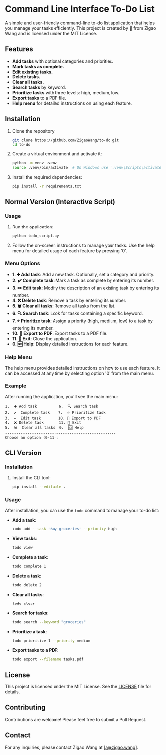 # Command Line Interface To-Do List

A simple and user-friendly command-line to-do list application that helps you manage your tasks efficiently. This project is created by 💜 from Zigao Wang and is licensed under the MIT License.

## Features

- **Add tasks** with optional categories and priorities.
- **Mark tasks as complete.**
- **Edit existing tasks.**
- **Delete tasks.**
- **Clear all tasks.**
- **Search tasks** by keyword.
- **Prioritize tasks** with three levels: high, medium, low.
- **Export tasks** to a PDF file.
- **Help menu** for detailed instructions on using each feature.

## Installation

1. Clone the repository:
    ```bash
    git clone https://github.com/ZigaoWang/to-do.git
    cd to-do
    ```

2. Create a virtual environment and activate it:
    ```bash
    python -m venv .venv
    source .venv/bin/activate  # On Windows use `.venv\Scripts\activate`
    ```

3. Install the required dependencies:
    ```bash
    pip install -r requirements.txt
    ```

## Normal Version (Interactive Script)

### Usage

1. Run the application:
    ```bash
    python todo_script.py
    ```

2. Follow the on-screen instructions to manage your tasks. Use the help menu for detailed usage of each feature by pressing '0'.

### Menu Options

- **1. ➕ Add task**: Add a new task. Optionally, set a category and priority.
- **2. ✔️ Complete task**: Mark a task as complete by entering its number.
- **3. ✏️ Edit task**: Modify the description of an existing task by entering its number.
- **4. ❌ Delete task**: Remove a task by entering its number.
- **5. 🗑️ Clear all tasks**: Remove all tasks from the list.
- **6. 🔍 Search task**: Look for tasks containing a specific keyword.
- **7. ⭐ Prioritize task**: Assign a priority (high, medium, low) to a task by entering its number.
- **10. 📄 Export to PDF**: Export tasks to a PDF file.
- **11. 🚪 Exit**: Close the application.
- **0. 🆘 Help**: Display detailed instructions for each feature.

### Help Menu

The help menu provides detailed instructions on how to use each feature. It can be accessed at any time by selecting option '0' from the main menu.

### Example

After running the application, you'll see the main menu:

```plaintext
1.  ➕ Add task          6.  🔍 Search task
2.  ✔️  Complete task    7.  ⭐ Prioritize task
3.  ✏️  Edit task        10. 📄 Export to PDF
4.  ❌ Delete task       11. 🚪 Exit
5.  🗑️  Clear all tasks  0.  🆘 Help
--------------------------------------------------
Choose an option (0-11):
```

## CLI Version

### Installation

1. Install the CLI tool:
    ```bash
    pip install --editable .
    ```

### Usage

After installation, you can use the `todo` command to manage your to-do list:

- **Add a task**:
  ```bash
  todo add --task "Buy groceries" --priority high
  ```

- **View tasks**:
  ```bash
  todo view
  ```

- **Complete a task**:
  ```bash
  todo complete 1
  ```

- **Delete a task**:
  ```bash
  todo delete 2
  ```

- **Clear all tasks**:
  ```bash
  todo clear
  ```

- **Search for tasks**:
  ```bash
  todo search --keyword "groceries"
  ```

- **Prioritize a task**:
  ```bash
  todo prioritize 1 --priority medium
  ```

- **Export tasks to a PDF**:
  ```bash
  todo export --filename tasks.pdf
  ```

## License

This project is licensed under the MIT License. See the [LICENSE](LICENSE) file for details.

## Contributing

Contributions are welcome! Please feel free to submit a Pull Request.

## Contact

For any inquiries, please contact Zigao Wang at [a@zigao.wang].